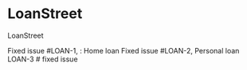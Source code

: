 # LoanStreet
LoanStreet

Fixed issue #LOAN-1,   : Home loan 
Fixed issue #LOAN-2, Personal loan
LOAN-3 # fixed issue
